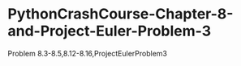 # PythonCrashCourse-Chapter-8-and-Project-Euler-Problem-3
Problem 8.3-8.5,8.12-8.16,ProjectEulerProblem3
